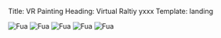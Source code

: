 Title: VR Painting
Heading: Virtual Raltiy yxxx
Template: landing

![Fua](../images/logo.png "Fua")
![Fua](../images/logo.png "Fua")
![Fua](../images/logo.png "Fua")
![Fua](../images/logo.png "Fua")
![Fua](../images/logo.png "Fua")


